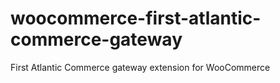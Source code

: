 woocommerce-first-atlantic-commerce-gateway
===========================================

First Atlantic Commerce gateway extension for WooCommerce
